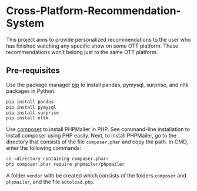 # Cross-Platform-Recommendation-System

This project aims to provide personalized recommendations to the user who has finished watching any specific show on some OTT platform. These recommendations won’t belong just to the same OTT platform.

## Pre-requisites

Use the package manager [pip](https://pip.pypa.io/en/stable/) to install pandas, pymysql, surprise, and nltk packages in Python.

```bash
pip install pandas
pip install pymysql
pip install surprise
pip install nltk
```

Use [composer](https://getcomposer.org/download/) to install PHPMailer in PHP. See command-line installation to install composer using PHP easily. Next, to install PHPMailer, go to the directory that consists of the file `composer.phar` and copy the path. In CMD, enter the following commands:

```bash
cd <directory-containing-composer.phar>
php composer.phar require phpmailer/phpmailer
``` 

A folder `vendor` with be created which consists of the folders `composer` and `phpmailer`, and the file `autoload.php`.
